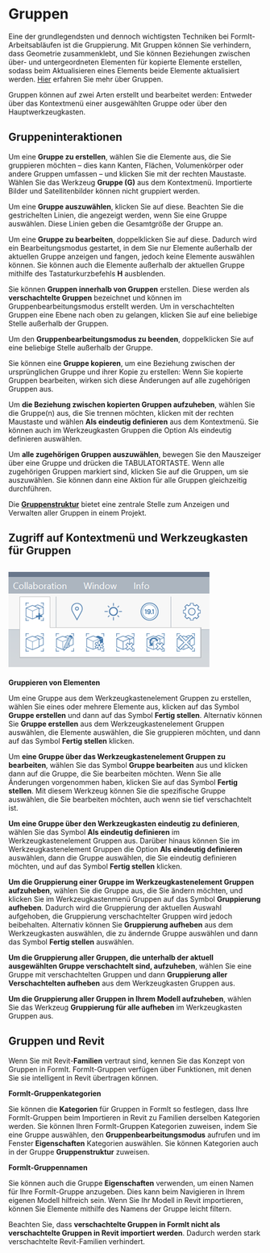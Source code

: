 # Gruppen

Eine der grundlegendsten und dennoch wichtigsten Techniken bei FormIt-Arbeitsabläufen ist die Gruppierung. Mit Gruppen können Sie verhindern, dass Geometrie zusammenklebt, und Sie können Beziehungen zwischen über- und untergeordneten Elementen für kopierte Elemente erstellen, sodass beim Aktualisieren eines Elements beide Elemente aktualisiert werden. [Hier](../formit-primer/part-i/grouping-objects.md) erfahren Sie mehr über Gruppen.

Gruppen können auf zwei Arten erstellt und bearbeitet werden: Entweder über das Kontextmenü einer ausgewählten Gruppe oder über den Hauptwerkzeugkasten.

## Gruppeninteraktionen

Um eine **Gruppe zu erstellen**, wählen Sie die Elemente aus, die Sie gruppieren möchten – dies kann Kanten, Flächen, Volumenkörper oder andere Gruppen umfassen – und klicken Sie mit der rechten Maustaste. Wählen Sie das Werkzeug **Gruppe (G)** aus dem Kontextmenü. Importierte Bilder und Satellitenbilder können nicht gruppiert werden.

Um eine **Gruppe auszuwählen**, klicken Sie auf diese. Beachten Sie die gestrichelten Linien, die angezeigt werden, wenn Sie eine Gruppe auswählen. Diese Linien geben die Gesamtgröße der Gruppe an.

Um eine **Gruppe zu bearbeiten**, doppelklicken Sie auf diese. Dadurch wird ein Bearbeitungsmodus gestartet, in dem Sie nur Elemente außerhalb der aktuellen Gruppe anzeigen und fangen, jedoch keine Elemente auswählen können. Sie können auch die Elemente außerhalb der aktuellen Gruppe mithilfe des Tastaturkurzbefehls **H** ausblenden.

Sie können **Gruppen innerhalb von Gruppen** erstellen. Diese werden als **verschachtelte Gruppen** bezeichnet und können im Gruppenbearbeitungsmodus erstellt werden. Um in verschachtelten Gruppen eine Ebene nach oben zu gelangen, klicken Sie auf eine beliebige Stelle außerhalb der Gruppen.

Um den **Gruppenbearbeitungsmodus zu beenden**, doppelklicken Sie auf eine beliebige Stelle außerhalb der Gruppe.

Sie können eine **Gruppe kopieren**, um eine Beziehung zwischen der ursprünglichen Gruppe und ihrer Kopie zu erstellen: Wenn Sie kopierte Gruppen bearbeiten, wirken sich diese Änderungen auf alle zugehörigen Gruppen aus.

Um **die Beziehung zwischen kopierten Gruppen aufzuheben**, wählen Sie die Gruppe(n) aus, die Sie trennen möchten, klicken mit der rechten Maustaste und wählen **Als eindeutig definieren** aus dem Kontextmenü. Sie können auch im Werkzeugkasten Gruppen die Option Als eindeutig definieren auswählen.

Um **alle zugehörigen Gruppen auszuwählen**, bewegen Sie den Mauszeiger über eine Gruppe und drücken die TABULATORTASTE. Wenn alle zugehörigen Gruppen markiert sind, klicken Sie auf die Gruppen, um sie auszuwählen. Sie können dann eine Aktion für alle Gruppen gleichzeitig durchführen.

Die [**Gruppenstruktur**](groups-tree.md) bietet eine zentrale Stelle zum Anzeigen und Verwalten aller Gruppen in einem Projekt.

## Zugriff auf Kontextmenü und Werkzeugkasten für Gruppen

## ![](../.gitbook/assets/grouptoolbar.png)

**Gruppieren von Elementen**

Um eine Gruppe aus dem Werkzeugkastenelement Gruppen zu erstellen, wählen Sie eines oder mehrere Elemente aus, klicken auf das Symbol **Gruppe erstellen** und dann auf das Symbol **Fertig stellen**. Alternativ können Sie **Gruppe erstellen** aus dem Werkzeugkastenelement Gruppen auswählen, die Elemente auswählen, die Sie gruppieren möchten, und dann auf das Symbol **Fertig stellen** klicken.

Um **eine Gruppe über das Werkzeugkastenelement Gruppen zu bearbeiten**, wählen Sie das Symbol **Gruppe bearbeiten** aus und klicken dann auf die Gruppe, die Sie bearbeiten möchten. Wenn Sie alle Änderungen vorgenommen haben, klicken Sie auf das Symbol **Fertig stellen**. Mit diesem Werkzeug können Sie die spezifische Gruppe auswählen, die Sie bearbeiten möchten, auch wenn sie tief verschachtelt ist.

**Um eine Gruppe über den Werkzeugkasten eindeutig zu definieren**, wählen Sie das Symbol **Als eindeutig definieren** im Werkzeugkastenelement Gruppen aus. Darüber hinaus können Sie im Werkzeugkastenelement Gruppen die Option **Als eindeutig definieren** auswählen, dann die Gruppe auswählen, die Sie eindeutig definieren möchten, und auf das Symbol **Fertig stellen** klicken.

**Um die Gruppierung einer Gruppe im Werkzeugkastenelement Gruppen aufzuheben**, wählen Sie die Gruppe aus, die Sie ändern möchten, und klicken Sie im Werkzeugkastenmenü Gruppen auf das Symbol **Gruppierung aufheben**. Dadurch wird die Gruppierung der aktuellen Auswahl aufgehoben, die Gruppierung verschachtelter Gruppen wird jedoch beibehalten. Alternativ können Sie **Gruppierung aufheben** aus dem Werkzeugkasten auswählen, die zu ändernde Gruppe auswählen und dann das Symbol **Fertig stellen** auswählen.

**Um die Gruppierung aller Gruppen, die unterhalb der aktuell ausgewählten Gruppe verschachtelt sind, aufzuheben**, wählen Sie eine Gruppe mit verschachtelten Gruppen und dann **Gruppierung aller Verschachtelten aufheben** aus dem Werkzeugkasten Gruppen aus.

**Um die Gruppierung aller Gruppen in Ihrem Modell aufzuheben**, wählen Sie das Werkzeug **Gruppierung für alle aufheben** im Werkzeugkasten Gruppen aus.

## Gruppen und Revit

Wenn Sie mit Revit-**Familien** vertraut sind, kennen Sie das Konzept von Gruppen in FormIt. FormIt-Gruppen verfügen über Funktionen, mit denen Sie sie intelligent in Revit übertragen können.

**FormIt-Gruppenkategorien**

Sie können die **Kategorien** für Gruppen in FormIt so festlegen, dass Ihre FormIt-Gruppen beim Importieren in Revit zu Familien derselben Kategorien werden. Sie können Ihren FormIt-Gruppen Kategorien zuweisen, indem Sie eine Gruppe auswählen, den **Gruppenbearbeitungsmodus** aufrufen und im Fenster **Eigenschaften** Kategorien auswählen. Sie können Kategorien auch in der Gruppe **Gruppenstruktur** zuweisen.

**FormIt-Gruppennamen**

Sie können auch die Gruppe **Eigenschaften** verwenden, um einen Namen für Ihre FormIt-Gruppe anzugeben. Dies kann beim Navigieren in Ihrem eigenen Modell hilfreich sein. Wenn Sie Ihr Modell in Revit importieren, können Sie Elemente mithilfe des Namens der Gruppe leicht filtern.

Beachten Sie, dass **verschachtelte Gruppen in FormIt nicht als verschachtelte Gruppen in Revit importiert werden**. Dadurch werden stark verschachtelte Revit-Familien verhindert.
